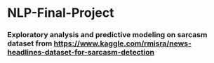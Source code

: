 # NLP-Final-Project

### Exploratory analysis and predictive modeling on sarcasm dataset from https://www.kaggle.com/rmisra/news-headlines-dataset-for-sarcasm-detection
